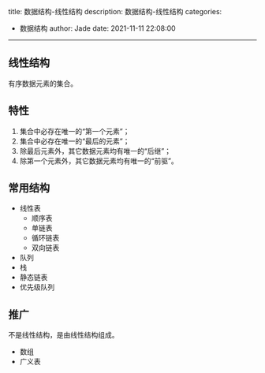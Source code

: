 title: 数据结构-线性结构
description: 数据结构-线性结构
categories:
  - 数据结构
author: Jade
date: 2021-11-11 22:08:00
---

## 线性结构
有序数据元素的集合。

## 特性
1. 集合中必存在唯一的“第一个元素”；
2. 集合中必存在唯一的“最后的元素”；
3. 除最后元素外，其它数据元素均有唯一的“后继”；
4. 除第一个元素外，其它数据元素均有唯一的“前驱”。

## 常用结构
- 线性表
  - 顺序表
  - 单链表
  - 循环链表
  - 双向链表
- 队列
- 栈
- 静态链表
- 优先级队列

## 推广
不是线性结构，是由线性结构组成。
- 数组
- 广义表

